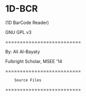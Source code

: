 # 1D-BCR
(1D BarCode Reader)

GNU GPL v3

==========================

By: Ali Al-Bayaty

Fulbright Scholar, MSEE '14

==========================

		Source Files

==========================

